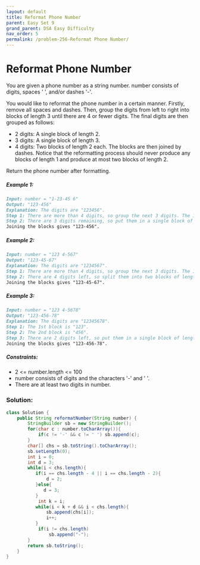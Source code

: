 ```yaml
---
layout: default
title: Reformat Phone Number
parent: Easy Set 9
grand_parent: DSA Easy Difficulty
nav_order: 5
permalink: /problem-256-Reformat Phone Number/
---
```

# Reformat Phone Number

You are given a phone number as a string number. number consists of digits, spaces ' ', and/or dashes '-'.

You would like to reformat the phone number in a certain manner. Firstly, remove all spaces and dashes. Then, group the digits from left to right into blocks of length 3 until there are 4 or fewer digits. The final digits are then grouped as follows:

* 2 digits: A single block of length 2.
* 3 digits: A single block of length 3.
* 4 digits: Two blocks of length 2 each.
The blocks are then joined by dashes. Notice that the reformatting process should never produce any blocks of length 1 and produce at most two blocks of length 2.

Return the phone number after formatting.

##### Example 1:
```markdown
Input: number = "1-23-45 6"
Output: "123-456"
Explanation: The digits are "123456".
Step 1: There are more than 4 digits, so group the next 3 digits. The 1st block is "123".
Step 2: There are 3 digits remaining, so put them in a single block of length 3. The 2nd block is "456".
Joining the blocks gives "123-456".
```
##### Example 2:
```markdown
Input: number = "123 4-567"
Output: "123-45-67"
Explanation: The digits are "1234567".
Step 1: There are more than 4 digits, so group the next 3 digits. The 1st block is "123".
Step 2: There are 4 digits left, so split them into two blocks of length 2. The blocks are "45" and "67".
Joining the blocks gives "123-45-67".
```
##### Example 3:
```markdown
Input: number = "123 4-5678"
Output: "123-456-78"
Explanation: The digits are "12345678".
Step 1: The 1st block is "123".
Step 2: The 2nd block is "456".
Step 3: There are 2 digits left, so put them in a single block of length 2. The 3rd block is "78".
Joining the blocks gives "123-456-78".
```
##### Constraints:
* 2 <= number.length <= 100
* number consists of digits and the characters '-' and ' '.
* There are at least two digits in number.

### Solution:
```java
class Solution {
    public String reformatNumber(String number) {
        StringBuilder sb = new StringBuilder();
        for(char c : number.toCharArray()){
            if(c != '-' && c != ' ') sb.append(c);
        }
        char[] chs = sb.toString().toCharArray();
        sb.setLength(0);
        int i = 0;
        int d = 3;
        while(i < chs.length){
           if(i == chs.length - 4 || i == chs.length - 2){
               d = 2;
           }else{
              d = 3; 
           }
            int k = i;
           while(i < k + d && i < chs.length){
               sb.append(chs[i]);
               i++;
           } 
            if(i != chs.length)
                sb.append("-"); 
        }
        return sb.toString();
    }
}
```